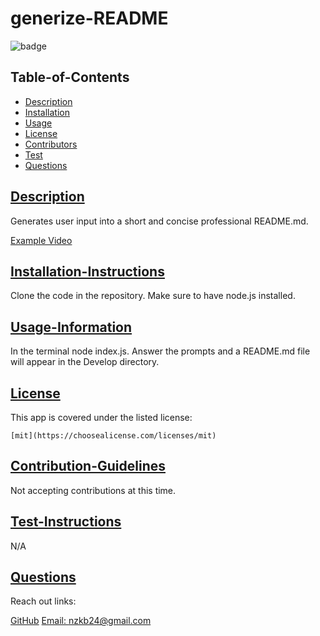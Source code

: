 
  # generize-README
  
  ![badge](https://img.shields.io/badge/license-mit-blueviolet)
    

  ## Table-of-Contents

  * [Description](#description)
  * [Installation](#installation-instructions)
  * [Usage](#usage-information)
  * [License](#license)
  * [Contributors](#contribution-guidelines)
  * [Test](#test-instructions)
  * [Questions](#questions)
  
  ## [Description](#table-of-contents)
  Generates user input into a short and concise professional README.md.

  [Example Video](https://drive.google.com/file/d/1HNVG3RI7D-3qIhQDrnvzlfACX0dUdtki/view)

  ## [Installation-Instructions](#table-of-contents)
  Clone the code in the repository. Make sure to have node.js installed.

  ## [Usage-Information](#table-of-contents)
  In the terminal node index.js. Answer the prompts and a README.md file will appear in the Develop directory.

  

  ## [License](#table-of-contents)

  This app is covered under the listed license:

    
    [mit](https://choosealicense.com/licenses/mit)
    
    

  ## [Contribution-Guidelines](#table-of-contents)
  Not accepting contributions at this time.

  ## [Test-Instructions](#table-of-contents) 
  N/A

  ## [Questions](#table-of-contents)
  Reach out links:

  [GitHub](https://github.com/maddnty)
  [Email: nzkb24@gmail.com](mailto:nzkb24@gmail.com)

